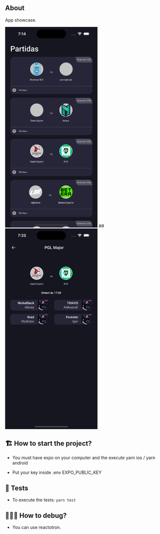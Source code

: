 ## About

App showcase.

<img src="im1.png" width="300">
##
<img src="im2.png" width="300">

## 🏗 How to start the project?

- You must have expo on your computer and the execute yarn ios / yarn android

- Put your key inside .env EXPO_PUBLIC_KEY

## 🚨 Tests

- To execute the tests:
```yarn test```

## 🕵🏻‍♂️ How to debug?

- You can use reactotron.
